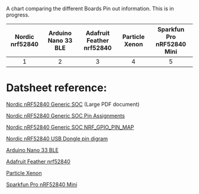 

A chart comparing the different Boards Pin out information. This is in progress.




| Nordic nrf52840        | Arduino Nano 33 BLE  | Adafruit Feather nrf52840 | Particle Xenon   | Sparkfun Pro nRF52840 Mini|
| :-------------:        | :-------------:      | :-------------:           | :-------------:  | :-------------: |
| 1      | 2          | 3 | 4 | 5 |




# Datsheet reference:

[Nordic nRF52840 Generic SOC](https://www.nordicsemi.com/-/media/DocLib/Other/Product_Spec/nRF52840PSv11pdf.pdf) (Large PDF document)

[Nordic nRF52840 Generic SOC Pin Assignments](https://infocenter.nordicsemi.com/index.jsp?topic=%2Fps_nrf52840%2Fpin.html&cp=4_0_0_6_0_0&anchor=aqfn73)

[Nordic nRF52840 Generic SOC NRF_GPIO_PIN_MAP](https://infocenter.nordicsemi.com/index.jsp?topic=%2Fsdk_nrf5_v16.0.0%2Fgroup__nrf__gpio__hal.html&anchor=ga0d66f2aaf7771ca4424237174032bf6a)




[Nordic nRF52840 USB Dongle pin digram](https://infocenter.nordicsemi.com/index.jsp?topic=%2Fug_nrf52840_dongle%2FUG%2Fnrf52840_Dongle%2Fhw_drawings.html&cp=4_0_5_5_0)

[Arduino Nano 33 BLE](https://www.mouser.com/catalog/specsheets/Arduino_06052019_ABX00030.pdf)

[Adafruit Feather nrf52840 ](https://learn.adafruit.com/introducing-the-adafruit-nrf52840-feather/pinouts)

[Particle Xenon](https://docs.particle.io/datasheets/mesh/xenon-datasheet/)

[Sparkfun Pro nRF52840 Mini](https://learn.sparkfun.com/tutorials/sparkfun-pro-nrf52840-mini-hookup-guide?_ga=2.150897718.1860313042.1575702385-1744618569.1572233255#hardware-overview)

